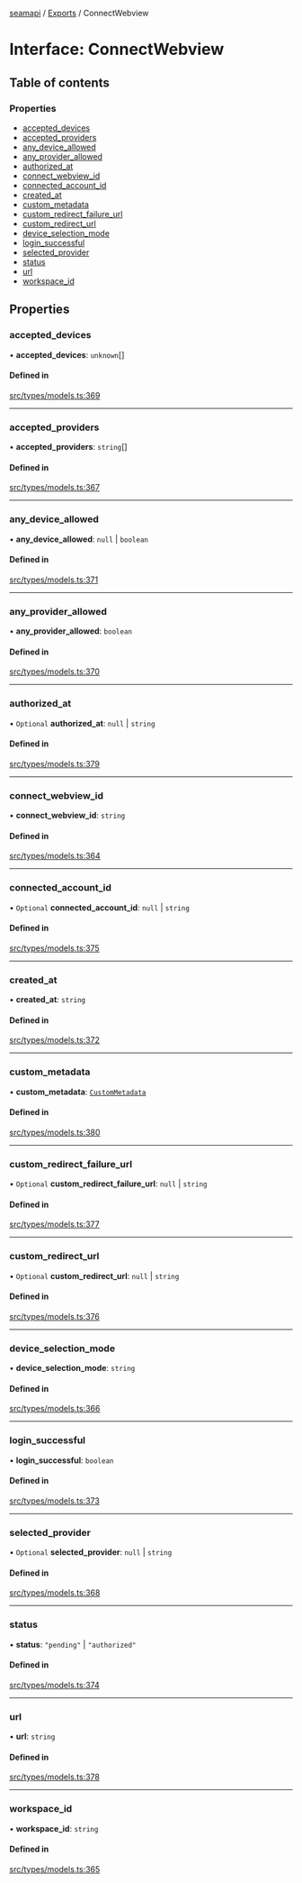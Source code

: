 [seamapi](../README.md) / [Exports](../modules.md) / ConnectWebview

# Interface: ConnectWebview

## Table of contents

### Properties

- [accepted\_devices](ConnectWebview.md#accepted_devices)
- [accepted\_providers](ConnectWebview.md#accepted_providers)
- [any\_device\_allowed](ConnectWebview.md#any_device_allowed)
- [any\_provider\_allowed](ConnectWebview.md#any_provider_allowed)
- [authorized\_at](ConnectWebview.md#authorized_at)
- [connect\_webview\_id](ConnectWebview.md#connect_webview_id)
- [connected\_account\_id](ConnectWebview.md#connected_account_id)
- [created\_at](ConnectWebview.md#created_at)
- [custom\_metadata](ConnectWebview.md#custom_metadata)
- [custom\_redirect\_failure\_url](ConnectWebview.md#custom_redirect_failure_url)
- [custom\_redirect\_url](ConnectWebview.md#custom_redirect_url)
- [device\_selection\_mode](ConnectWebview.md#device_selection_mode)
- [login\_successful](ConnectWebview.md#login_successful)
- [selected\_provider](ConnectWebview.md#selected_provider)
- [status](ConnectWebview.md#status)
- [url](ConnectWebview.md#url)
- [workspace\_id](ConnectWebview.md#workspace_id)

## Properties

### accepted\_devices

• **accepted\_devices**: `unknown`[]

#### Defined in

[src/types/models.ts:369](https://github.com/seamapi/javascript/blob/main/src/types/models.ts#L369)

___

### accepted\_providers

• **accepted\_providers**: `string`[]

#### Defined in

[src/types/models.ts:367](https://github.com/seamapi/javascript/blob/main/src/types/models.ts#L367)

___

### any\_device\_allowed

• **any\_device\_allowed**: ``null`` \| `boolean`

#### Defined in

[src/types/models.ts:371](https://github.com/seamapi/javascript/blob/main/src/types/models.ts#L371)

___

### any\_provider\_allowed

• **any\_provider\_allowed**: `boolean`

#### Defined in

[src/types/models.ts:370](https://github.com/seamapi/javascript/blob/main/src/types/models.ts#L370)

___

### authorized\_at

• `Optional` **authorized\_at**: ``null`` \| `string`

#### Defined in

[src/types/models.ts:379](https://github.com/seamapi/javascript/blob/main/src/types/models.ts#L379)

___

### connect\_webview\_id

• **connect\_webview\_id**: `string`

#### Defined in

[src/types/models.ts:364](https://github.com/seamapi/javascript/blob/main/src/types/models.ts#L364)

___

### connected\_account\_id

• `Optional` **connected\_account\_id**: ``null`` \| `string`

#### Defined in

[src/types/models.ts:375](https://github.com/seamapi/javascript/blob/main/src/types/models.ts#L375)

___

### created\_at

• **created\_at**: `string`

#### Defined in

[src/types/models.ts:372](https://github.com/seamapi/javascript/blob/main/src/types/models.ts#L372)

___

### custom\_metadata

• **custom\_metadata**: [`CustomMetadata`](../modules.md#custommetadata)

#### Defined in

[src/types/models.ts:380](https://github.com/seamapi/javascript/blob/main/src/types/models.ts#L380)

___

### custom\_redirect\_failure\_url

• `Optional` **custom\_redirect\_failure\_url**: ``null`` \| `string`

#### Defined in

[src/types/models.ts:377](https://github.com/seamapi/javascript/blob/main/src/types/models.ts#L377)

___

### custom\_redirect\_url

• `Optional` **custom\_redirect\_url**: ``null`` \| `string`

#### Defined in

[src/types/models.ts:376](https://github.com/seamapi/javascript/blob/main/src/types/models.ts#L376)

___

### device\_selection\_mode

• **device\_selection\_mode**: `string`

#### Defined in

[src/types/models.ts:366](https://github.com/seamapi/javascript/blob/main/src/types/models.ts#L366)

___

### login\_successful

• **login\_successful**: `boolean`

#### Defined in

[src/types/models.ts:373](https://github.com/seamapi/javascript/blob/main/src/types/models.ts#L373)

___

### selected\_provider

• `Optional` **selected\_provider**: ``null`` \| `string`

#### Defined in

[src/types/models.ts:368](https://github.com/seamapi/javascript/blob/main/src/types/models.ts#L368)

___

### status

• **status**: ``"pending"`` \| ``"authorized"``

#### Defined in

[src/types/models.ts:374](https://github.com/seamapi/javascript/blob/main/src/types/models.ts#L374)

___

### url

• **url**: `string`

#### Defined in

[src/types/models.ts:378](https://github.com/seamapi/javascript/blob/main/src/types/models.ts#L378)

___

### workspace\_id

• **workspace\_id**: `string`

#### Defined in

[src/types/models.ts:365](https://github.com/seamapi/javascript/blob/main/src/types/models.ts#L365)
